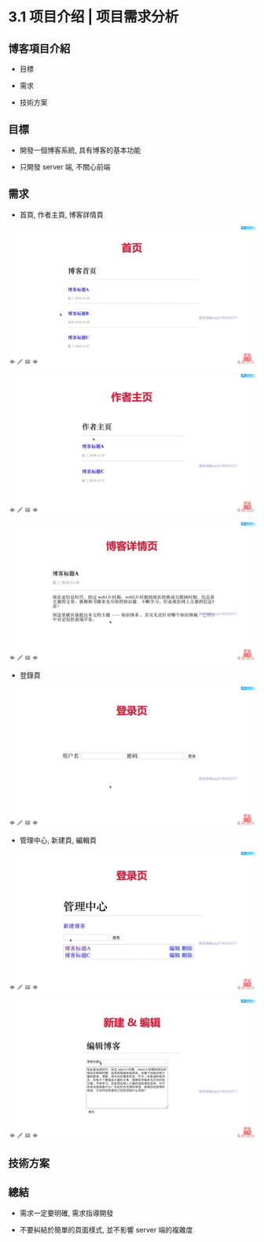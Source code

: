 # 3.1 项目介绍 | 项目需求分析

## 博客項目介紹

- 目標

- 需求

- 技術方案

## 目標

- 開發一個博客系統, 具有博客的基本功能

- 只開發 server 端, 不關心前端

## 需求

- 首頁, 作者主頁, 博客詳情頁

![index](../asset/3-1-index.png)

![author](../asset/3-1-author.png)

![detail](../asset/3-1-detail.png)

- 登錄頁

![login](../asset/3-1-login.png)

- 管理中心, 新建頁, 編輯頁

![management](../asset/3-1-management.png)

![edit](../asset/3-1-edit.png)

## 技術方案

## 總結

- 需求一定要明確, 需求指導開發

- 不要糾結於簡單的頁面樣式, 並不影響 server 端的複雜度
